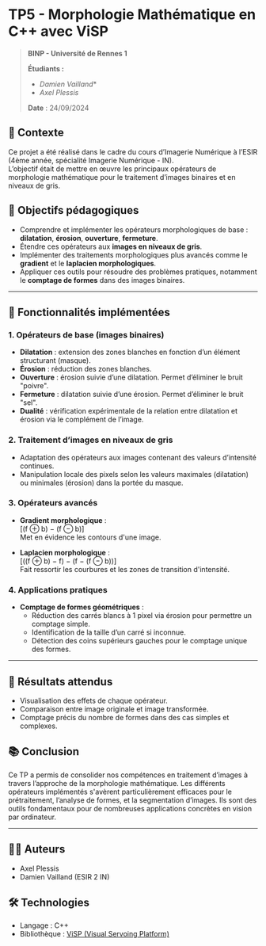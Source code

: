 # TP5 - Morphologie Mathématique en C++ avec ViSP

> **BINP - Université de Rennes 1**
> 
> **Étudiants :**
> 
> - *Damien Vailland** 
> - *Axel Plessis*
>   
> **Date** : 24/09/2024

## 📌 Contexte

Ce projet a été réalisé dans le cadre du cours d’Imagerie Numérique à l’ESIR (4ème année, spécialité Imagerie Numérique - IN).  
L’objectif était de mettre en œuvre les principaux opérateurs de morphologie mathématique pour le traitement d’images binaires et en niveaux de gris.

## 🎯 Objectifs pédagogiques

- Comprendre et implémenter les opérateurs morphologiques de base : **dilatation**, **érosion**, **ouverture**, **fermeture**.
- Étendre ces opérateurs aux **images en niveaux de gris**.
- Implémenter des traitements morphologiques plus avancés comme le **gradient** et le **laplacien morphologiques**.
- Appliquer ces outils pour résoudre des problèmes pratiques, notamment le **comptage de formes** dans des images binaires.

---

## 🔧 Fonctionnalités implémentées

### 1. Opérateurs de base (images binaires)

- **Dilatation** : extension des zones blanches en fonction d’un élément structurant (masque).
- **Érosion** : réduction des zones blanches.
- **Ouverture** : érosion suivie d’une dilatation. Permet d’éliminer le bruit "poivre".
- **Fermeture** : dilatation suivie d’une érosion. Permet d’éliminer le bruit "sel".
- **Dualité** : vérification expérimentale de la relation entre dilatation et érosion via le complément de l’image.

### 2. Traitement d’images en niveaux de gris

- Adaptation des opérateurs aux images contenant des valeurs d’intensité continues.
- Manipulation locale des pixels selon les valeurs maximales (dilatation) ou minimales (érosion) dans la portée du masque.

### 3. Opérateurs avancés

- **Gradient morphologique** :  
  \[(f ⊕ b) − (f ⊖ b)\]  
  Met en évidence les contours d'une image.

- **Laplacien morphologique** :  
  \[((f ⊕ b) − f) − (f − (f ⊖ b))\]  
  Fait ressortir les courbures et les zones de transition d'intensité.

### 4. Applications pratiques

- **Comptage de formes géométriques** :
  - Réduction des carrés blancs à 1 pixel via érosion pour permettre un comptage simple.
  - Identification de la taille d’un carré si inconnue.
  - Détection des coins supérieurs gauches pour le comptage unique des formes.

---

## 📸 Résultats attendus

- Visualisation des effets de chaque opérateur.
- Comparaison entre image originale et image transformée.
- Comptage précis du nombre de formes dans des cas simples et complexes.

## 📚 Conclusion
Ce TP a permis de consolider nos compétences en traitement d’images à travers l’approche de la morphologie mathématique. Les différents opérateurs implémentés s'avèrent particulièrement efficaces pour le prétraitement, l’analyse de formes, et la segmentation d’images.
Ils sont des outils fondamentaux pour de nombreuses applications concrètes en vision par ordinateur.

---

## 👨‍💻 Auteurs

- Axel Plessis  
- Damien Vailland (ESIR 2 IN)

## 🛠️ Technologies

- Langage : C++
- Bibliothèque : [ViSP (Visual Servoing Platform)](https://visp.inria.fr/)


